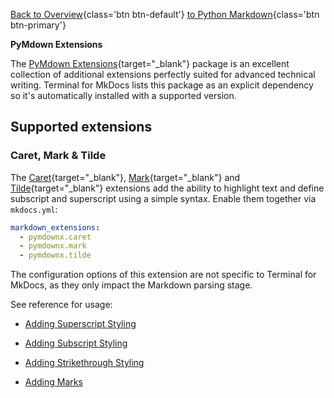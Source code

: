 [Back to Overview](index.md){class='btn btn-default'}  [to Python Markdown](python-markdown.md){class='btn btn-primary'}

**PyMdown Extensions**

The [PyMdown Extensions]{target="_blank"} package is an excellent collection of
additional extensions perfectly suited for advanced technical writing. Terminal
for MkDocs lists this package as an explicit dependency so it's automatically
installed with a supported version.

  [PyMdown Extensions]: https://facelessuser.github.io/pymdown-extensions/

## Supported extensions

### Caret, Mark & Tilde

The [Caret]{target="_blank"}, [Mark]{target="_blank"} and [Tilde]{target="_blank"} extensions add the ability to highlight text
and define subscript and superscript using a simple syntax. Enable them together
via `mkdocs.yml`:

``` yaml
markdown_extensions:
  - pymdownx.caret
  - pymdownx.mark
  - pymdownx.tilde
```

The configuration options of this extension are not specific to Terminal for
MkDocs, as they only impact the Markdown parsing stage. 

See reference for usage:

- [Adding Superscript Styling]
- [Adding Subscript Styling]
- [Adding Strikethrough Styling]
- [Adding Marks]

  [Adding Marks]: ../../../elements/typography/#marks
  [Adding Superscript Styling]: ../../../elements/typography/#superscript
  [Adding Subscript Styling]: ../../../elements/typography/#subscript
  [Adding Strikethrough Styling]: ../../../elements/typography/#strikethrough
  [Caret]: https://facelessuser.github.io/pymdown-extensions/extensions/caret/
  [Mark]: https://facelessuser.github.io/pymdown-extensions/extensions/mark/
  [Tilde]: https://facelessuser.github.io/pymdown-extensions/extensions/tilde/
